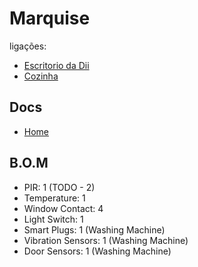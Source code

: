 # Marquise

ligações:
- [Escritorio da Dii](./escritorio_dii.md)
- [Cozinha](./cozinha.md)

## Docs
- [Home](./readme.md)

## B.O.M

- PIR: 1 (TODO - 2)
- Temperature: 1
- Window Contact: 4
- Light Switch: 1
- Smart Plugs: 1 (Washing Machine)
- Vibration Sensors: 1 (Washing Machine)
- Door Sensors: 1 (Washing Machine)
